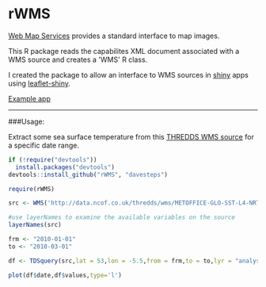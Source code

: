 # rWMS

[Web Map Services](http://www.opengeospatial.org/standards/wms) provides a standard interface to map images.

This R package reads the capabilites XML document associated with a WMS source and creates a 'WMS' R class.

I created the package to allow an interface to WMS sources in [shiny](http://shiny.rstudio.com/) apps using [leaflet-shiny](https://github.com/davesteps/leaflet-shiny).

[Example app](https://davesteps.shinyapps.io/wms_example/)


----
###Usage:

Extract some sea surface temperature from this [THREDDS WMS source](http://www.myocean.eu/web/69-myocean-interactive-catalogue.php/?option=com_csw&view=details&product_id=SST_GLO_SST_L4_NRT_OBSERVATIONS_010_001) for a specific date range. 
  
```r
if (!require("devtools"))
  install.packages("devtools")
devtools::install_github("rWMS", "davesteps")

require(rWMS)

src <- WMS('http://data.ncof.co.uk/thredds/wms/METOFFICE-GLO-SST-L4-NRT-OBS-SST-V2?')

#use layerNames to examine the available variables on the source 
layerNames(src)

frm <- "2010-01-01"
to <- "2010-03-01"

df <- TDSquery(src,lat = 53,lon = -5.5,from = frm,to = to,lyr = "analysed_sst")

plot(df$date,df$values,type='l')


```



